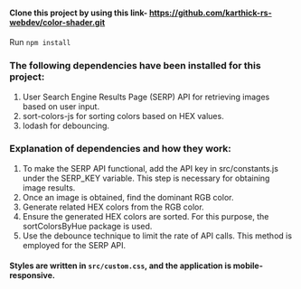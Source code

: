 #### Clone this project by using this link- https://github.com/karthick-rs-webdev/color-shader.git
Run `npm install`
### The following dependencies have been installed for this project:
1. User Search Engine Results Page (SERP) API for retrieving images based on user input.
2. sort-colors-js for sorting colors based on HEX values.
3. lodash for debouncing.

### Explanation of dependencies and how they work:
1. To make the SERP API functional, add the API key in src/constants.js under the SERP_KEY variable. This step is necessary for obtaining image results.
2. Once an image is obtained, find the dominant RGB color.
3. Generate related HEX colors from the RGB color.
4. Ensure the generated HEX colors are sorted. For this purpose, the sortColorsByHue package is used.
5. Use the debounce technique to limit the rate of API calls. This method is employed for the SERP API.

#### Styles are written in `src/custom.css`, and the application is mobile-responsive.
